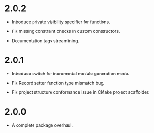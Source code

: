 # 2.0.2

- Introduce private visibility specifier for functions.

- Fix missing constraint checks in custom constructors.

- Documentation tags streamlining.

# 2.0.1

- Introduce switch for incremental module generation mode.

- Fix Record setter function type mismatch bug.

- Fix project structure conformance issue in CMake project scaffolder.

# 2.0.0

- A complete package overhaul.